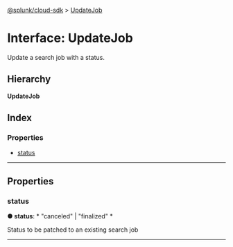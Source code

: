 [@splunk/cloud-sdk](../README.md) > [UpdateJob](../interfaces/updatejob.md)

# Interface: UpdateJob

Update a search job with a status.

## Hierarchy

**UpdateJob**

## Index

### Properties

* [status](updatejob.md#status)

---

## Properties

<a id="status"></a>

###  status

**● status**: * "canceled" &#124; "finalized"
*

Status to be patched to an existing search job

___

